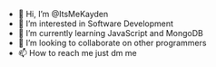 - 👋 Hi, I’m @ItsMeKayden
- 👀 I’m interested in Software Development
- 🌱 I’m currently learning JavaScript and MongoDB
- 💞️ I’m looking to collaborate on other programmers
- 📫 How to reach me just dm me

<!---
ItsMeKayden/ItsMeKayden is a ✨ special ✨ repository because its `README.md` (this file) appears on your GitHub profile.
You can click the Preview link to take a look at your changes.
--->
